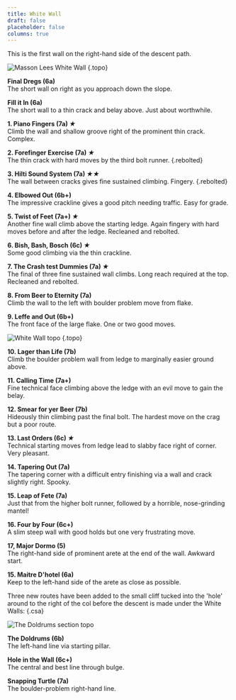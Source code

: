 ```yaml
---
title: White Wall
draft: false
placeholder: false
columns: true
---
```


This is the first wall on the right-hand side of the descent path.

![Masson Lees White Wall](/img/peak/matlock/Masson-Lees_White-Wall-LH.jpg)
{.topo}


**Final Dregs (6a)**  
The short wall on right as you approach down the slope.

**Fill it In (6a)**  
The short wall to a thin crack and belay above. Just about worthwhile.

**1. Piano Fingers (7a) *★***  
Climb the wall and shallow groove right of the prominent thin crack. Complex.

**2. Forefinger Exercise (7a) *★***  
The thin crack with hard moves by the third bolt runner. 
{.rebolted}

**3. Hilti Sound System (7a) *★★***  
The wall between cracks gives fine sustained climbing. Fingery. 
{.rebolted}

**4. Elbowed Out (6b+)**  
The impressive crackline gives a good pitch needing traffic. Easy for grade.

**5. Twist of Feet (7a+) *★***  
Another fine wall climb above the starting ledge. Again fingery with hard moves before and after the ledge. Recleaned and rebolted.

**6. Bish, Bash, Bosch (6c) *★***  
Some good climbing via the thin crackline.

**7. The Crash test Dummies (7a) *★***  
The final of three fine sustained wall climbs. Long reach required at the top. Recleaned and rebolted.

**8. From Beer to Eternity (7a)**  
Climb the wall to the left with boulder problem move from flake.

**9. Leffe and Out (6b+)**  
The front face of the large flake. One or two good moves.

![White Wall topo](/img/peak/matlock/white-Wall-1-copy.jpg)
{.topo}

**10. Lager than Life (7b)**  
Climb the boulder problem wall from ledge to marginally easier ground above.

**11. Calling Time (7a+)**  
Fine technical face climbing above the ledge with an evil move to gain the belay.

**12. Smear for yer Beer (7b)**  
Hideously thin climbing past the final bolt. The hardest move on the crag but a poor route.

**13. Last Orders (6c) *★***  
Technical starting moves from ledge lead to slabby face right of corner. Very pleasant.

**14. Tapering Out (7a)**  
The tapering corner with a difficult entry finishing via a wall and crack slightly right. Spooky.

**15. Leap of Fete (7a)**  
Just that from the higher bolt runner, followed by a horrible, nose-grinding mantel!

**16. Four by Four (6c+)**  
A slim steep wall with good holds but one very frustrating move.

**17, Major Dormo (5)**  
The right-hand side of prominent arete at the end of the wall. Awkward start.

**15. Maitre D'hotel (6a)**  
Keep to the left-hand side of the arete as close as possible.

Three new routes have been added to the small cliff tucked into the 'hole' around to the right of the col before the descent is made under the White Walls:
{.csa}


![The Doldrums section topo](/img/peak/matlock/Massontop.jpg)

**The Doldrums (6b)**  
The left-hand line via starting pillar.

**Hole in the Wall (6c+)**  
The central and best line through bulge.

**Snapping Turtle (7a)**  
The boulder-problem right-hand line.